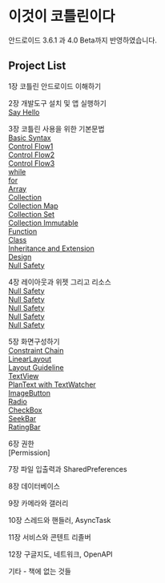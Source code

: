 # 이것이 코틀린이다

안드로이드 3.6.1 과 4.0 Beta까지 반영하였습니다.

## Project List

1장 코틀린 안드로이드 이해하기   

2장 개발도구 설치 및 앱 실행하기   
[Say Hello](https://github.com/javafa/thisiskotlin/tree/master/SayHello)   
   
3장 코틀린 사용을 위한 기본문법  
[Basic Syntax](https://github.com/javafa/thisiskotlin/tree/master/BasicSyntax)   
[Control Flow1](https://github.com/javafa/thisiskotlin/tree/master/BasicSyntax_ControlFlow1)   
[Control Flow2](https://github.com/javafa/thisiskotlin/tree/master/BasicSyntax_ControlFlow2)   
[Control Flow3](https://github.com/javafa/thisiskotlin/tree/master/BasicSyntax_ControlFlow3)   
[while](https://github.com/javafa/thisiskotlin/tree/master/BasicSyntax_ControlFlowWhile)   
[for](https://github.com/javafa/thisiskotlin/tree/master/BasicSyntax_ControlFlowFor)   
[Array](https://github.com/javafa/thisiskotlin/tree/master/Array)   
[Collection](https://github.com/javafa/thisiskotlin/tree/master/BasicSyntax_Collection)   
[Collection Map](https://github.com/javafa/thisiskotlin/tree/master/BasicSyntax_CollectionMap)   
[Collection Set](https://github.com/javafa/thisiskotlin/tree/master/BasicSyntax_CollectionSet)   
[Collection Immutable](https://github.com/javafa/thisiskotlin/tree/master/BasicSyntax_ImmutableCollection)   
[Function](https://github.com/javafa/thisiskotlin/tree/master/BasicSyntax_Function)   
[Class](https://github.com/javafa/thisiskotlin/tree/master/BasicSyntax_Class)   
[Inheritance and Extension](https://github.com/javafa/thisiskotlin/tree/master/BasicSyntax_InheritanceAndExtension)   
[Design](https://github.com/javafa/thisiskotlin/tree/master/BasicSyntax_DesignTool)   
[Null Safety](https://github.com/javafa/thisiskotlin/tree/master/BasicSyntax_NullSafety)   

4장 레이아웃과 위젯 그리고 리소스   
[Null Safety](https://github.com/javafa/thisiskotlin/tree/master/BasicSyntax_NullSafety)   
[Null Safety](https://github.com/javafa/thisiskotlin/tree/master/BasicSyntax_NullSafety)   
[Null Safety](https://github.com/javafa/thisiskotlin/tree/master/BasicSyntax_NullSafety)   
[Null Safety](https://github.com/javafa/thisiskotlin/tree/master/BasicSyntax_NullSafety)   
[Null Safety](https://github.com/javafa/thisiskotlin/tree/master/BasicSyntax_NullSafety)   

5장 화면구성하기   
[Constraint Chain](https://github.com/javafa/thisiskotlin/tree/master/BasicLayout3_Linear)   
[LinearLayout](https://github.com/javafa/thisiskotlin/tree/master/BasicLayout2_ConstraintChain)   
[Layout Guideline](https://github.com/javafa/thisiskotlin/tree/master/BasicLayout1_Guideline)   
[TextView](https://github.com/javafa/thisiskotlin/tree/master/WidgetsTextView)   
[PlanText with TextWatcher](https://github.com/javafa/thisiskotlin/tree/master/WidgetsPlainText)   
[ImageButton](https://github.com/javafa/thisiskotlin/tree/master/WidgetsImageButton)   
[Radio](https://github.com/javafa/thisiskotlin/tree/master/WidgetsRadio)   
[CheckBox](https://github.com/javafa/thisiskotlin/tree/master/WidgetsCheckBox)   
[SeekBar](https://github.com/javafa/thisiskotlin/tree/master/WidgetsSeekBar)   
[RatingBar](https://github.com/javafa/thisiskotlin/tree/master/WidgetsRatingBar)   
   
6장 권한   
[Permission]   
   
7장 파일 입출력과 SharedPreferences   

8장 데이터베이스   

9장 카메라와 갤러리   

10장 스레드와 핸들러, AsyncTask   

11장 서비스와 콘텐트 리졸버   

12장 구글지도, 네트워크, OpenAPI   

기타 - 책에 없는 것들   

